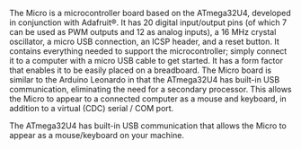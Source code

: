 <FeatureDescription>

The Micro is a microcontroller board based on the ATmega32U4, developed in conjunction with Adafruit®. It has 20 digital input/output pins (of which 7 can be used as PWM outputs and 12 as analog inputs), a 16 MHz crystal oscillator, a micro USB connection, an ICSP header, and a reset button. It contains everything needed to support the microcontroller; simply connect it to a computer with a micro USB cable to get started. It has a form factor that enables it to be easily placed on a breadboard. The Micro board is similar to the Arduino Leonardo in that the ATmega32U4 has built-in USB communication, eliminating the need for a secondary processor. This allows the Micro to appear to a connected computer as a mouse and keyboard, in addition to a virtual (CDC) serial / COM port.

</FeatureDescription>

<FeatureList>

<Feature title="Built-in USB communication" image="usb">

The ATmega32U4 has built-in USB communication that allows the Micro to appear as a mouse/keyboard on your machine.
<FeatureWrapper>
  <FeatureLink variant="primary" title="Documentation" url="/tutorials/micro/keyboard-press"/>
  <FeatureLink variant="secondary" title="Library" url="https://www.arduino.cc/reference/en/language/functions/usb/keyboard/"/>
</FeatureWrapper>
</Feature>

</FeatureList>
